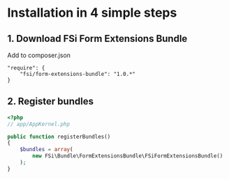 # Installation in 4 simple steps

## 1. Download FSi Form Extensions Bundle

Add to composer.json

```
"require": {
    "fsi/form-extensions-bundle": "1.0.*"
}
```

## 2. Register bundles

```php
<?php
// app/AppKernel.php

public function registerBundles()
{
    $bundles = array(
        new FSi\Bundle\FormExtensionsBundle\FSiFormExtensionsBundle()
    );
}
```
